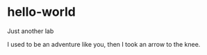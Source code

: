 # hello-world
Just another lab

I used to be an adventure like you, then I took an arrow to the knee.
